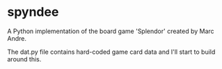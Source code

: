 # spyndee

A Python implementation of the board game 'Splendor' created by Marc Andre.

The dat.py file contains hard-coded game card data and I'll start to build around this. 